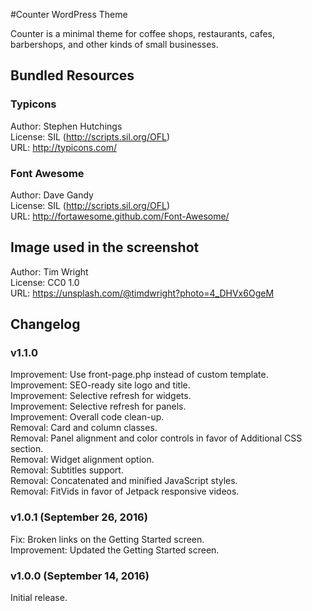 #Counter WordPress Theme

Counter is a minimal theme for coffee shops, restaurants, cafes, barbershops, and other kinds of small businesses.

## Bundled Resources

### Typicons  
Author: Stephen Hutchings  
License: SIL (http://scripts.sil.org/OFL)  
URL: http://typicons.com/

### Font Awesome  
Author: Dave Gandy  
License: SIL (http://scripts.sil.org/OFL)  
URL: http://fortawesome.github.com/Font-Awesome/

## Image used in the screenshot  
Author: Tim Wright  
License: CC0 1.0  
URL: https://unsplash.com/@timdwright?photo=4_DHVx6OgeM

## Changelog

### v1.1.0
Improvement: Use front-page.php instead of custom template.  
Improvement: SEO-ready site logo and title.  
Improvement: Selective refresh for widgets.  
Improvement: Selective refresh for panels.  
Improvement: Overall code clean-up.  
Removal: Card and column classes.  
Removal: Panel alignment and color controls in favor of Additional CSS section.  
Removal: Widget alignment option.  
Removal: Subtitles support.  
Removal: Concatenated and minified JavaScript styles.  
Removal: FitVids in favor of Jetpack responsive videos.

### v1.0.1 (September 26, 2016)
Fix: Broken links on the Getting Started screen.  
Improvement: Updated the Getting Started screen.

### v1.0.0 (September 14, 2016)
Initial release.
